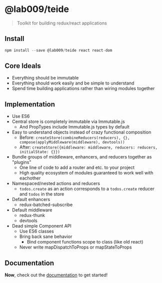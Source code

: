 # @lab009/teide

> Toolkit for building redux/react applications

## Install

```js
npm install --save @lab009/teide react react-dom
```

## Core Ideals

- Everything should be immutable
- Everything should work easily and be simple to understand
- Spend time building applications rather than wiring modules together

## Implementation

- Use ES6
- Central store is completely immutable via Immutable.js
  - And PropTypes include Immutable.js types by default
- Easy to understand objects instead of crazy functional composition
  - Before: `createStore(combineReducers(reducers), {}, compose(applyMiddleware(middleware), devtools))`
  - After: `createStore({middleware: middleware, reducers: reducers, initialState: {}})`
- Bundle groups of middleware, enhancers, and reducers together as "plugins"
  - One line of code to add a router and etc. to your project
  - High quality ecosystem of modules guaranteed to work well with eachother
- Namespaced/nested actions and reducers
  - `todos.create` as an action corresponds to a `todos.create` reducer and `todos` in the store
- Default enhancers
  - redux-batched-subscribe
- Default middleware
  - redux-thunk
  - devtools
- Dead simple Component API
  - Use ES6 classes
  - Bring back sane behavior
    - Bind component functions scope to class (like old react)
  - Never write mapDispatchToProps or mapStateToProps

## Documentation

**Now**, check out the [documentation](https://github.com/lab009/teide/tree/master/docs) to get started!
